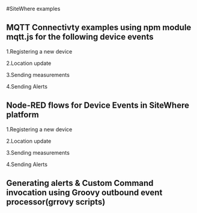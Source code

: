#SiteWhere examples

## MQTT Connectivty examples using npm module mqtt.js for the following device events

1.Registering a new device

2.Location update

3.Sending measurements

4.Sending Alerts

## Node-RED flows for Device Events in SiteWhere platform

1.Registering a new device

2.Location update

3.Sending measurements

4.Sending Alerts

## Generating alerts & Custom Command invocation using Groovy outbound event processor(grrovy scripts)






